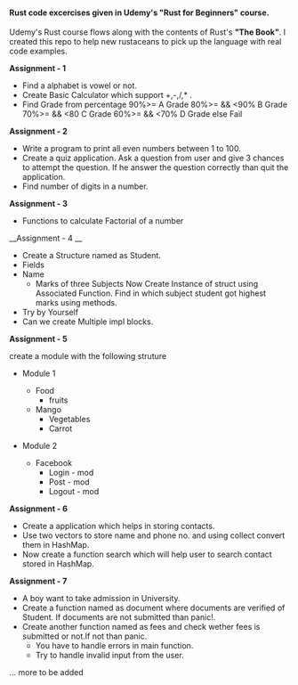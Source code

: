 #### Rust code excercises given in Udemy's "Rust for Beginners" course. ####

Udemy's Rust course flows along with the contents of Rust's __"The Book"__. I created this repo
to help new rustaceans to pick up the language with real code examples.

__Assignment - 1__

- Find a alphabet is vowel or not.
- Create Basic Calculator which support +,-,/,* .
- Find Grade from percentage
           	90%>= A Grade
            80%>= && <90% B Grade
    	    70%>= && <80  C Grade
    	    60%>= && <70% D Grade
            else Fail

__Assignment - 2__

- Write a program to print all even numbers between 1 to 100.
- Create a quiz application. Ask a question from user and give 3 chances to attempt the question. If he answer the question correctly than quit the application.
- Find number of digits in a number.

__Assignment - 3__

- Functions to calculate Factorial of a number

__Assignment - 4 __

- Create a Structure named as Student.           
- Fields 
- Name
    - Marks of three Subjects
       Now Create Instance of struct using Associated Function.
       Find in which subject student got highest marks using methods.                      
- Try by Yourself
- Can we create Multiple impl blocks.

__Assignment - 5__

create a module with the following struture

- Module 1
    - Food 
        - fruits 
    - Mango
        - Vegetables
        - Carrot 

- Module 2
    - Facebook 
        - Login - mod 
        - Post - mod 
        - Logout - mod 

__Assignment - 6__

- Create a application which helps in storing contacts.
-  Use two vectors to store name and phone no. and using collect convert them in HashMap.
-  Now create a function search which will help user to search contact stored in HashMap.

__Assignment - 7__

- A boy want to take admission in University.
- Create a function named as document where documents are verified of Student. If documents are not submitted than panic!.
- Create another function named as fees and check wether fees is submitted or not.If not than panic.
    - You have to handle errors in main function.	
    - Try to handle invalid input from the user.

... more to be added
